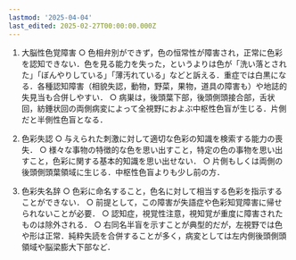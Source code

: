 ```yaml
---
lastmod: '2025-04-04'
last_edited: 2025-02-27T00:00:00.000Z
---
```



1. 大脳性色覚障害
	○ 色相弁別ができず，色の恒常性が障害され，正常に色彩を認知できない．色を見る能力を失った，というよりは色が「洗い落とされた」「ぼんやりしている」「薄汚れている」などと訴える．重症では白黒になる．各種認知障害（相貌失認，動物，野菜，果物，道具の障害も）や地誌的失見当も合併しやすい．
	○ 病巣は，後頭葉下部，後頭側頭接合部，舌状回，紡錘状回の両側病変によって全視野におよぶ中枢性色盲が生じる．片側だと半側性色盲となる．
	
2. 色彩失認
	○ 与えられた刺激に対して適切な色彩の知識を検索する能力の喪失．
	○ 様々な事物の特徴的な色を思い出すこと，特定の色の事物を思い出すこと，色彩に関する基本的知識を思い出せない．
	○ 片側もしくは両側の後頭側頭葉領域に生じる．中枢性色盲よりも少し前の方．
	
3. 色彩失名辞
	○ 色彩に命名すること，色名に対して相当する色彩を指示することができない．
	○ 前提として，この障害が失語症や色彩知覚障害に帰せられないことが必要．
	○ 認知症，視覚性注意，視知覚が重度に障害されたものは除外される．
	○ 右同名半盲を示すことが典型的だが，左視野では色や形は正常．純粋失読を合併することが多く，病変としては左内側後頭側頭領域や脳梁膨大下部など．
